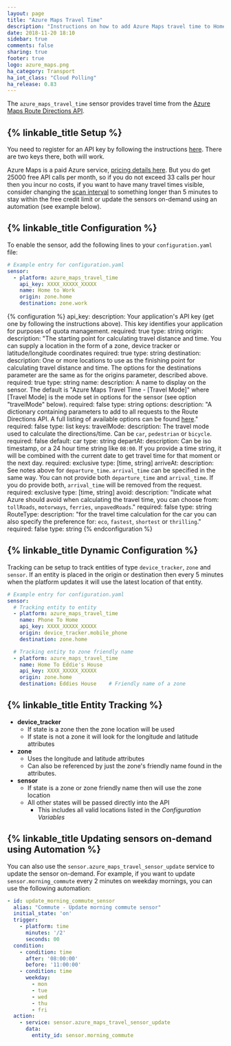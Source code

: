 ```yaml
---
layout: page
title: "Azure Maps Travel Time"
description: "Instructions on how to add Azure Maps travel time to Home Assistant."
date: 2018-11-20 18:10
sidebar: true
comments: false
sharing: true
footer: true
logo: azure_maps.png
ha_category: Transport
ha_iot_class: "Cloud Polling"
ha_release: 0.83
---
```


The `azure_maps_travel_time` sensor provides travel time from the [Azure Maps Route Directions API](https://docs.microsoft.com/en-us/rest/api/maps/route/getroutedirections).

## {% linkable_title Setup %}

You need to register for an API key by following the instructions [here](https://docs.microsoft.com/en-us/azure/azure-maps/how-to-manage-account-keys). There are two keys there, both will work.

Azure Maps is a paid Azure service, [pricing details here](https://azure.microsoft.com/en-us/pricing/details/azure-maps/). But you do get 25000 free API calls per month, so if you do not exceed 33 calls per hour then you incur no costs, if you want to have many travel times visible, consider changing the [scan interval](/docs/configuration/platform_options/#scan-interval) to something longer than 5 minutes to stay within the free credit limit or update the sensors on-demand using an automation (see example below).

## {% linkable_title Configuration %}

To enable the sensor, add the following lines to your `configuration.yaml` file:

```yaml
# Example entry for configuration.yaml
sensor:
  - platform: azure_maps_travel_time
    api_key: XXXX_XXXXX_XXXXX
    name: Home to Work
    origin: zone.home
    destination: zone.work
```

{% configuration %}
api_key:
  description: Your application's API key (get one by following the instructions above). This key identifies your application for purposes of quota management.
  required: true
  type: string
origin:
  description: "The starting point for calculating travel distance and time. You can supply a location in the form of a zone, device tracker or latitude/longitude coordinates
  required: true
  type: string
destination:
  description: One or more locations to use as the finishing point for calculating travel distance and time. The options for the destinations parameter are the same as for the origins parameter, described above.
  required: true
  type: string
name:
  description: A name to display on the sensor. The default is "Azure Maps Travel Time - [Travel Mode]" where [Travel Mode] is the mode set in options for the sensor (see option "travelMode" below).
  required: false
  type: string
options:
  description: "A dictionary containing parameters to add to all requests to the Route Directions API. A full listing of available options can be found [here](https://docs.microsoft.com/en-us/rest/api/maps/route/getroutedirections#uri-parameters)."
  required: false
  type: list
  keys:
    travelMode:
      description: The travel mode used to calculate the directions/time. Can be `car`, `pedestrian` or `bicycle`.
      required: false
      default: car
      type: string
    departAt:
      description: Can be iso timestamp, or a 24 hour time string like `08:00`. If you provide a time string, it will be combined with the current date to get travel time for that moment or the next day.
      required: exclusive
      type: [time, string]
    arriveAt:
      description: See notes above for `departure_time`. `arrival_time` can be specified in the same way. You can not provide both `departure_time` and `arrival_time`. If you do provide both, `arrival_time` will be removed from the request.
      required: exclusive
      type: [time, string]
    avoid:
      description: "Indicate what Azure should avoid when calculating the travel time, you can choose from: `tollRoads`, `motorways`, `ferries`, `unpavedRoads`."
      required: false
      type: string
    RouteType:
      description: "for the travel time calculation for the car you can also specify the preference for: `eco`, `fastest`, `shortest` or `thrilling`."
      required: false
      type: string
{% endconfiguration %}

## {% linkable_title Dynamic Configuration %}

Tracking can be setup to track entities of type `device_tracker`, `zone` and `sensor`. If an entity is placed in the origin or destination then every 5 minutes when the platform updates it will use the latest location of that entity.

```yaml
# Example entry for configuration.yaml
sensor:
  # Tracking entity to entity
  - platform: azure_maps_travel_time
    name: Phone To Home
    api_key: XXXX_XXXXX_XXXXX
    origin: device_tracker.mobile_phone
    destination: zone.home

  # Tracking entity to zone friendly name
  - platform: azure_maps_travel_time
    name: Home To Eddie's House
    api_key: XXXX_XXXXX_XXXXX
    origin: zone.home
    destination: Eddies House    # Friendly name of a zone
```

## {% linkable_title Entity Tracking %}

- **device_tracker**
  - If state is a zone then the zone location will be used
  - If state is not a zone it will look for the longitude and latitude attributes
- **zone**
  - Uses the longitude and latitude attributes
  - Can also be referenced by just the zone's friendly name found in the attributes.
- **sensor**
  - If state is a zone or zone friendly name then will use the zone location
  - All other states will be passed directly into the API
    - This includes all valid locations listed in the *Configuration Variables*

## {% linkable_title Updating sensors on-demand using Automation %}

You can also use the `sensor.azure_maps_travel_sensor_update` service to update the sensor on-demand. For example, if you want to update `sensor.morning_commute` every 2 minutes on weekday mornings, you can use the following automation:

```yaml
- id: update_morning_commute_sensor
  alias: "Commute - Update morning commute sensor"
  initial_state: 'on'
  trigger:
    - platform: time
      minutes: '/2'
      seconds: 00
  condition:
    - condition: time
      after: '08:00:00'
      before: '11:00:00'
    - condition: time
      weekday:
        - mon
        - tue
        - wed
        - thu
        - fri
  action:
    - service: sensor.azure_maps_travel_sensor_update
      data:
        entity_id: sensor.morning_commute
```
